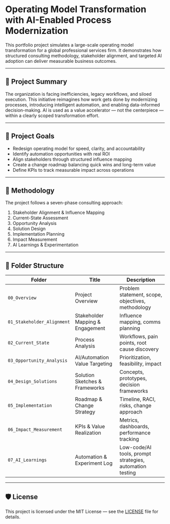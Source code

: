# Operating Model Transformation with AI-Enabled Process Modernization

This portfolio project simulates a large-scale operating model transformation for a global professional services firm. It demonstrates how structured consulting methodology, stakeholder alignment, and targeted AI adoption can deliver measurable business outcomes.

---

## 🚩 Project Summary

The organization is facing inefficiencies, legacy workflows, and siloed execution. This initiative reimagines how work gets done by modernizing processes, introducing intelligent automation, and enabling data-informed decision-making. AI is used as a value accelerator — not the centerpiece — within a clearly scoped transformation effort.

---

## 🎯 Project Goals

- Redesign operating model for speed, clarity, and accountability  
- Identify automation opportunities with real ROI  
- Align stakeholders through structured influence mapping  
- Create a change roadmap balancing quick wins and long-term value  
- Define KPIs to track measurable impact across operations

---

## 🧭 Methodology

The project follows a seven-phase consulting approach:
1. Stakeholder Alignment & Influence Mapping  
2. Current-State Assessment  
3. Opportunity Analysis  
4. Solution Design  
5. Implementation Planning  
6. Impact Measurement  
7. AI Learnings & Experimentation  

---

## 📁 Folder Structure

| Folder                     | Title                              | Description                                                  |
|---------------------------|------------------------------------|--------------------------------------------------------------|
| `00_Overview`             | Project Overview                   | Problem statement, scope, objectives, methodology            |
| `01_Stakeholder_Alignment`| Stakeholder Mapping & Engagement   | Influence mapping, comms planning                            |
| `02_Current_State`        | Process Analysis                   | Workflows, pain points, root cause discovery                 |
| `03_Opportunity_Analysis` | AI/Automation Value Targeting      | Prioritization, feasibility, impact                          |
| `04_Design_Solutions`     | Solution Sketches & Frameworks     | Concepts, prototypes, decision frameworks                    |
| `05_Implementation`       | Roadmap & Change Strategy          | Timeline, RACI, risks, change approach                       |
| `06_Impact_Measurement`   | KPIs & Value Realization           | Metrics, dashboards, performance tracking                    |
| `07_AI_Learnings`         | Automation & Experiment Log        | Low-code/AI tools, prompt strategies, automation testing     |

---

## 🛡 License

This project is licensed under the MIT License — see the [LICENSE](LICENSE) file for details.
